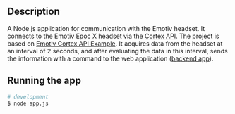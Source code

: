 ## Description

A Node.js application for communication with the Emotiv headset. It connects to the Emotiv Epoc X headset via the [Cortex API](https://emotiv.gitbook.io/cortex-api/). The project is based on [Emotiv Cortex API Example](https://github.com/Emotiv/cortex-v2-example). It acquires data from the headset at an interval of 2 seconds, and after evaluating the data in this interval, sends the information with a command to the web application ([backend app](https://github.com/terez2/keyboard-backend)).


## Running the app

```bash
# development
$ node app.js
```
